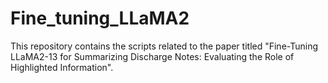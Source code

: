 # Fine_tuning_LLaMA2
This repository contains the scripts related to the paper titled "Fine-Tuning LLaMA2-13 for Summarizing Discharge Notes:  Evaluating the Role of Highlighted Information".
